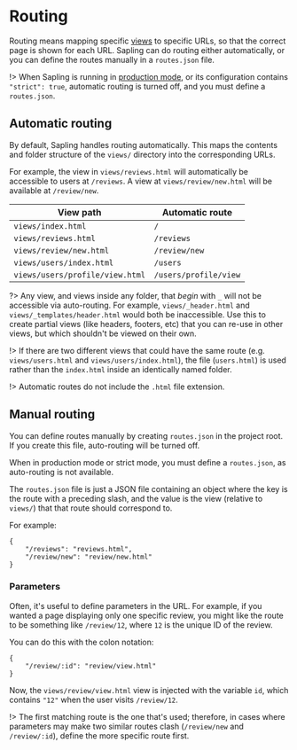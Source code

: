 # Routing

Routing means mapping specific [views](/views) to specific URLs, so that the correct page is shown for each URL.  Sapling can do routing either automatically, or you can define the routes manually in a `routes.json` file.

!> When Sapling is running in [production mode](/production), or its configuration contains `"strict": true`, automatic routing is turned off, and you must define a `routes.json`.


## Automatic routing

By default, Sapling handles routing automatically.  This maps the contents and folder structure of the `views/` directory into the corresponding URLs.

For example, the view in `views/reviews.html` will automatically be accessible to users at `/reviews`.  A view at `views/review/new.html` will be available at `/review/new`.

| View path                        | Automatic route        |
|----------------------------------|------------------------|
| `views/index.html`               | `/`                    |
| `views/reviews.html`             | `/reviews`             |
| `views/review/new.html`          | `/review/new`          |
| `views/users/index.html`         | `/users`               |
| `views/users/profile/view.html`  | `/users/profile/view`  |

?> Any view, and views inside any folder, that *begin* with `_` will not be accessible via auto-routing.  For example, `views/_header.html` and `views/_templates/header.html` would both be inaccessible.  Use this to create partial views (like headers, footers, etc) that you can re-use in other views, but which shouldn't be viewed on their own.

!> If there are two different views that could have the same route (e.g. `views/users.html` and `views/users/index.html`), the file (`users.html`) is used rather than the `index.html` inside an identically named folder.

!> Automatic routes do not include the `.html` file extension.


## Manual routing

You can define routes manually by creating `routes.json` in the project root.  If you create this file, auto-routing will be turned off.

When in production mode or strict mode, you must define a `routes.json`, as auto-routing is not available.

The `routes.json` file is just a JSON file containing an object where the key is the route with a preceding slash, and the value is the view (relative to `views/`) that that route should correspond to.

For example:

    {
        "/reviews": "reviews.html",
        "/review/new": "review/new.html"
    }


### Parameters

Often, it's useful to define parameters in the URL.  For example, if you wanted a page displaying only one specific review, you might like the route to be something like `/review/12`, where `12` is the unique ID of the review.

You can do this with the colon notation:

    {
        "/review/:id": "review/view.html"
    }

Now, the `views/review/view.html` view is injected with the variable `id`, which contains `"12"` when the user visits `/review/12`.

!> The first matching route is the one that's used; therefore, in cases where parameters may make two similar routes clash (`/review/new` and `/review/:id`), define the more specific route first.
